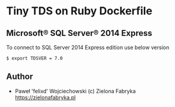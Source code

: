 # Tiny TDS on Ruby Dockerfile

## Microsoft® SQL Server® 2014 Express

To connect to SQL Server 2014 Express edition use below version
```
$ export TDSVER = 7.0
```

## Author
* Paweł 'felixd' Wojciechowski (c) Zielona Fabryka https://zielonafabryka.pl